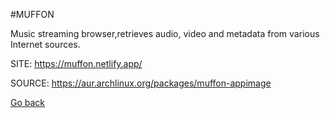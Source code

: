 #MUFFON

 Music streaming browser,retrieves audio, video and metadata from 
 various Internet sources.

 SITE: https://muffon.netlify.app/

 SOURCE: https://aur.archlinux.org/packages/muffon-appimage

 [Go back](https://portable-linux-apps.github.io/apps.html)
